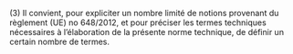 (3) Il convient, pour expliciter un nombre limité de notions provenant du règlement (UE) no 648/2012, et pour préciser les termes techniques nécessaires à l’élaboration de la présente norme technique, de définir un certain nombre de termes.
